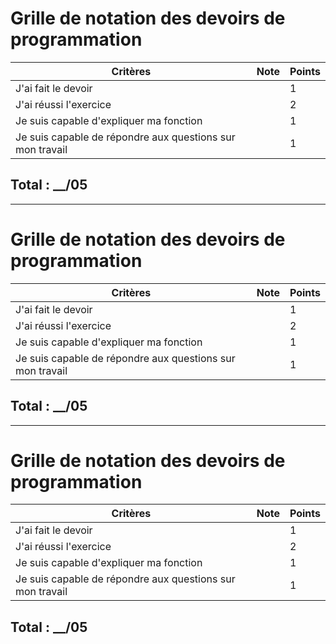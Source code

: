 # Grille de notation des devoirs de programmation
|Critères|Note|Points|
|-|-|-|
|J'ai fait le devoir||1|
|J'ai réussi l'exercice||2|
|Je suis capable d'expliquer ma fonction||1|
|Je suis capable de répondre aux questions sur mon travail||1|

## Total : __/05

________
# Grille de notation des devoirs de programmation
|Critères|Note|Points|
|-|-|-|
|J'ai fait le devoir||1|
|J'ai réussi l'exercice||2|
|Je suis capable d'expliquer ma fonction||1|
|Je suis capable de répondre aux questions sur mon travail||1|

## Total : __/05
________
# Grille de notation des devoirs de programmation
|Critères|Note|Points|
|-|-|-|
|J'ai fait le devoir||1|
|J'ai réussi l'exercice||2|
|Je suis capable d'expliquer ma fonction||1|
|Je suis capable de répondre aux questions sur mon travail||1|

## Total : __/05